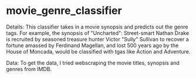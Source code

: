 # movie_genre_classifier

Details: This classifier takes in a movie synopsis and predicts out the genre tags. For example, the synopsis of "Uncharted": Street-smart Nathan Drake is recruited by seasoned treasure 
hunter Victor "Sully" Sullivan to recover a fortune amassed by Ferdinand Magellan, and lost 500 years ago by the House of Moncada, would be classified with tgas like Action and 
Adventure. 

Data: To get the data, I tried webscraping the movie titles, synopsis and genres from IMDB. 
